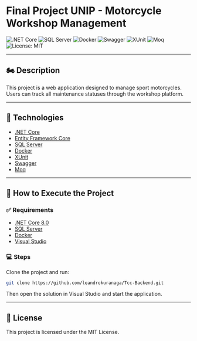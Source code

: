 # Final Project UNIP - Motorcycle Workshop Management

![.NET Core](https://img.shields.io/badge/.NET%20Core-512BD4?style=for-the-badge\&logo=dotnet\&logoColor=white)
![SQL Server](https://img.shields.io/badge/SQL%20Server-CC2927?style=for-the-badge\&logo=microsoft-sql-server\&logoColor=white)
![Docker](https://img.shields.io/badge/Docker-2496ED?style=for-the-badge\&logo=docker\&logoColor=white)
![Swagger](https://img.shields.io/badge/Swagger-85EA2D?style=for-the-badge\&logo=swagger\&logoColor=black)
![XUnit](https://img.shields.io/badge/XUnit-5E76C2?style=for-the-badge)
![Moq](https://img.shields.io/badge/Moq-990000?style=for-the-badge)
![License: MIT](https://img.shields.io/badge/License-MIT-yellow.svg?style=for-the-badge)

---

## 🏍️ Description

This project is a web application designed to manage sport motorcycles. Users can track all maintenance statuses through the workshop platform.

---

## 🧰 Technologies

* [.NET Core](https://dotnet.microsoft.com/en-us/)
* [Entity Framework Core](https://docs.microsoft.com/en-us/ef/core/)
* [SQL Server](https://www.microsoft.com/pt-br/sql-server/sql-server-downloads)
* [Docker](https://www.docker.com/)
* [XUnit](https://xunit.net/)
* [Swagger](https://swagger.io/)
* [Moq](https://github.com/moq/moq4)

---

## 🚀 How to Execute the Project

### ✅ Requirements

* [.NET Core 8.0](https://dotnet.microsoft.com/download/dotnet-core/8.0)
* [SQL Server](https://www.microsoft.com/pt-br/sql-server/sql-server-downloads)
* [Docker](https://www.docker.com/)
* [Visual Studio](https://visualstudio.microsoft.com/pt-br/)

### 💻 Steps

Clone the project and run:

```bash
git clone https://github.com/leandrokuranaga/Tcc-Backend.git
```

Then open the solution in Visual Studio and start the application.

---

## 📜 License

This project is licensed under the MIT License.
